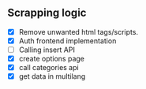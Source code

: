 ## Scrapping logic

- [x] Remove unwanted html tags/scripts.
- [x] Auth frontend implementation
- [ ] Calling insert API
- [x] create options page
- [x] call categories api
- [x] get data in multilang
